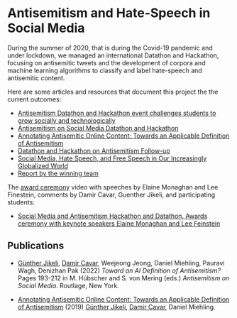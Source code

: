 # Antisemitism and Hate-Speech in Social Media

During the summer of 2020, that is during the Covid-19 pandemic and under lockdown, we managed an international Datathon and Hackathon, focusing on antisemitic tweets and the development of corpora and machine learning algorithms to classify and label hate-speech and antisemitic content.

Here are some articles and resources that document this project the the current outcomes:

- [Antisemitism Datathon and Hackathon event challenges students to grow socially and technologically](https://news.iu.edu/stories/2020/07/iub/24-antisemitism-workshop-twitter-competition-hackathon-datathon.html)
- [Antisemitism on Social Media Datathon and Hackathon](https://isca.indiana.edu/news-events/Antisemitism-on-Social-Media-Workshops-in-May-2020.html)
- [Annotating Antisemitic Online Content: Towards an  Applicable Definition of Antisemitism](https://arxiv.org/ftp/arxiv/papers/1910/1910.01214.pdf)
- [Datathon and Hackathon on Antisemitism Follow-up](https://isca.indiana.edu/news-events/Datathon-and-Hackathon-Follow--Up.html)
- [Social Media, Hate Speech, and Free Speech in Our Increasingly Globalized World](https://isca.indiana.edu/news-events/Awards-Ceremony.-Datathon-and-Hackathon-Competition.html)
- [Report by the winning team](https://jan-fiedler.net/nlp-identifying-antisemitic-tweets/)

The [award ceremony](https://isca.indiana.edu/news-events/Awards-Ceremony.-Datathon-and-Hackathon-Competition.html) video with speeches by Elaine Monaghan and Lee Finestein, comments by Damir Cavar, Guenther Jikeli, and participating students:

- [Social Media and Antisemitism Hackathon and Datathon. Awards ceremony with keynote speakers Elaine Monaghan and Lee Feinstein](https://iu.mediaspace.kaltura.com/media/Social+Media+and+Antisemitism+Hackathon+and+Datathon.+Awards+ceremony+with+keynote+speakers+Lee+Feinstein+and+Elaine+Monaghan/1_tpw4w9f5/)


## Publications

- [Günther Jikeli], [Damir Cavar], Weejeong Jeong, Daniel Miehling, Pauravi Wagh, Denizhan Pak (2022) *Toward an AI Definition of Antisemitism?* Pages 193-212 in M. Hübscher and S. von Mering (eds.) *Antisemitism on Social Media*. Routlage, New York.

- [Annotating Antisemitic Online Content: Towards an  Applicable Definition of Antisemitism](https://arxiv.org/ftp/arxiv/papers/1910/1910.01214.pdf) (2019) [Günther Jikeli], [Damir Cavar], Daniel Miehling.



[Damir Cavar]: http://damir.cavar.me/ "Damir Cavar"
[Günther Jikeli]: https://news.iu.edu/iu-experts/profile/m/297/jikeli-gunther "Günther Jikeli"
